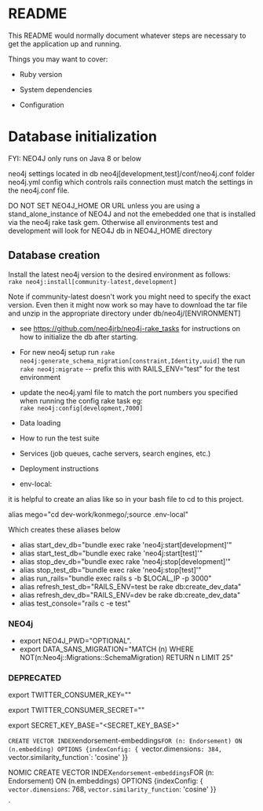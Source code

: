 # README

This README would normally document whatever steps are necessary to get the
application up and running.

Things you may want to cover:

- Ruby version

- System dependencies

- Configuration

# Database initialization

FYI: NEO4J only runs on Java 8 or below

neo4j settings located in db neo4j[development,test]/conf/neo4j.conf folder
neo4j.yml config which controls rails connection must match the settings in the
neo4j.conf file.

DO NOT SET NEO4J_HOME OR URL unless you are using a stand_alone_instance of
NEO4J and not the emebedded one that is installed via the neo4j rake task gem. Otherwise all
environments test and development will look for NEO4J db in NEO4J_HOME directory

## Database creation

Install the latest neo4j version to the desired environment as follows:  
`rake neo4j:install[community-latest,development] `

Note if community-latest doesn't work you might need to specify the exact version. Even then it might now work so may have to download the tar file and unzip in the appropriate directory under db/neo4j/[ENVIRONMENT]

- see https://github.com/neo4jrb/neo4j-rake_tasks for instructions on how to initialize the db after starting.

- For new neo4j setup run `rake neo4j:generate_schema_migration[constraint,Identity,uuid]`
  the run `rake neo4j:migrate` -- prefix this with RAILS_ENV="test" for the test environment

- update the neo4j.yaml file to match the port numbers you specified when running the config rake task eg:  
  `rake neo4j:config[development,7000]`

- Data loading

- How to run the test suite

- Services (job queues, cache servers, search engines, etc.)

- Deployment instructions

- env-local:

it is helpful to create an alias like so in your bash file to cd to this project.

alias mego="cd dev-work/konmego/;source .env-local"

Which creates these aliases below

- alias start_dev_db="bundle exec rake 'neo4j:start[development]'"
- alias start_test_db="bundle exec rake 'neo4j:start[test]'"
- alias stop_dev_db="bundle exec rake 'neo4j:stop[development]'"
- alias stop_test_db="bundle exec rake 'neo4j:stop[test]'"
- alias run_rails="bundle exec rails s -b $LOCAL_IP -p 3000"
- alias refresh_test_db="RAILS_ENV=test be rake db:create_dev_data"
- alias refresh_dev_db="RAILS_ENV=dev be rake db:create_dev_data"
- alias test_console="rails c -e test"

### NEO4j

- export NEO4J_PWD="OPTIONAL".
- export DATA_SANS_MIGRATION="MATCH (n) WHERE
  NOT(n:Neo4j::Migrations::SchemaMigration) RETURN n LIMIT 25"

### DEPRECATED

export TWITTER_CONSUMER_KEY="<KEY>"

export TWITTER_CONSUMER_SECRET="<SECRET>"

export SECRET_KEY_BASE="<SECRET_KEY_BASE>"

`CREATE VECTOR INDEX`endorsement-embeddings`FOR (n: Endorsement) ON (n.embedding)
OPTIONS {indexConfig: {
`vector.dimensions`: 384,
 `vector.similarity_function`: 'cosine'
}}

NOMIC
CREATE VECTOR INDEX`endorsement-embeddings`FOR (n: Endorsement) ON (n.embeddings)
OPTIONS {indexConfig: {
`vector.dimensions`: 768,
`vector.similarity_function`: 'cosine'
}}

`

